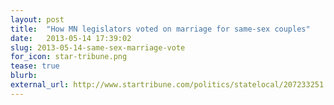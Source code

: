 ```yaml
---
layout: post
title:  "How MN legislators voted on marriage for same-sex couples"
date:   2013-05-14 17:39:02
slug: 2013-05-14-same-sex-marriage-vote
for_icon: star-tribune.png
tease: true
blurb:
external_url: http://www.startribune.com/politics/statelocal/207233251.html
---
```


